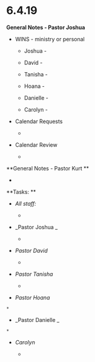 #  **6.4.19**

**General Notes - Pastor Joshua**

  * WINS - ministry or personal 

    * Joshua -

    * David -  

    * Tanisha - 

    * Hoana - 

    * Danielle - 

    * Carolyn - 

  

  * Calendar Requests

    *   

  

  * Calendar Review

    *   

  

  

**General Notes - Pastor Kurt  **

  *   

  

**Tasks:  **

  * _All staff:_

    *   

  * _Pastor  Joshua _

    *   

  * _Pastor  David_

    *  

  * _Pastor Tanisha_

    *   

  *  _Pastor Hoana_

    *   

  *  _Pastor  Danielle _

    *   

  * _Carolyn_

    *   

  

